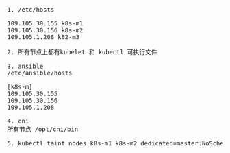 <pre>
1. /etc/hosts

109.105.30.155 k8s-m1
109.105.30.156 k8s-m2
109.105.1.208 k82-m3

2. 所有节点上都有kubelet 和 kubectl 可执行文件

3. ansible
/etc/ansible/hosts

[k8s-m]
109.105.30.155
109.105.30.156
109.105.1.208

4. cni
所有节点 /opt/cni/bin

5. kubectl taint nodes k8s-m1 k8s-m2 dedicated=master:NoSchedule

</pre>